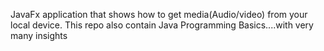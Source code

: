 JavaFx application that shows how to get media(Audio/video) from your local device.
This repo also contain Java Programming Basics....with very many insights

